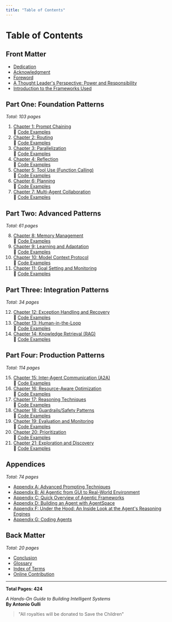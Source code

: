 ```yaml
---
title: "Table of Contents"
---
```


# Table of Contents

## Front Matter

- [Dedication](#dedication)
- [Acknowledgment](#acknowledgment) 
- [Foreword](#foreword)
- [A Thought Leader's Perspective: Power and Responsibility](#a-thought-leaders-perspective-power-and-responsibility)
- [Introduction to the Frameworks Used](#introduction-to-the-frameworks-used)

## Part One: Foundation Patterns
*Total: 103 pages*

1. [Chapter 1: Prompt Chaining](#chapter-1-prompt-chaining)  
   📝 [Code Examples](https://colab.research.google.com/drive/15XCzDOvBhIQaZ__xkvruf5sP9OznAbK9)
2. [Chapter 2: Routing](#chapter-2-routing)  
   📝 [Code Examples](https://drive.google.com/drive/u/0/folders/1Y3U3IrYCiJ3E45Z8okR5eCg7OPnWQtPV)
3. [Chapter 3: Parallelization](#chapter-3-parallelization)  
   📝 [Code Examples](https://drive.google.com/drive/u/0/folders/1Y3U3IrYCiJ3E45Z8okR5eCg7OPnWQtPV)
4. [Chapter 4: Reflection](#chapter-4-reflection)  
   📝 [Code Examples](https://drive.google.com/drive/u/0/folders/1Y3U3IrYCiJ3E45Z8okR5eCg7OPnWQtPV)
5. [Chapter 5: Tool Use (Function Calling)](#chapter-5-tool-use-function-calling)  
   📝 [Code Examples](https://drive.google.com/drive/u/0/folders/1Y3U3IrYCiJ3E45Z8okR5eCg7OPnWQtPV)
6. [Chapter 6: Planning](#chapter-6-planning)  
   📝 [Code Examples](https://drive.google.com/drive/u/0/folders/1Y3U3IrYCiJ3E45Z8okR5eCg7OPnWQtPV)
7. [Chapter 7: Multi-Agent Collaboration](#chapter-7-multi-agent-collaboration)  
   📝 [Code Examples](https://drive.google.com/drive/u/0/folders/1Y3U3IrYCiJ3E45Z8okR5eCg7OPnWQtPV)

## Part Two: Advanced Patterns  
*Total: 61 pages*

8. [Chapter 8: Memory Management](#chapter-8-memory-management)  
   📝 [Code Examples](https://drive.google.com/drive/u/0/folders/1Y3U3IrYCiJ3E45Z8okR5eCg7OPnWQtPV)
9. [Chapter 9: Learning and Adaptation](#chapter-9-learning-and-adaptation)  
   📝 [Code Examples](https://drive.google.com/drive/u/0/folders/1Y3U3IrYCiJ3E45Z8okR5eCg7OPnWQtPV)
10. [Chapter 10: Model Context Protocol](#chapter-10-model-context-protocol)  
    📝 [Code Examples](https://drive.google.com/drive/u/0/folders/1Y3U3IrYCiJ3E45Z8okR5eCg7OPnWQtPV)
11. [Chapter 11: Goal Setting and Monitoring](#chapter-11-goal-setting-and-monitoring)  
    📝 [Code Examples](https://drive.google.com/drive/u/0/folders/1Y3U3IrYCiJ3E45Z8okR5eCg7OPnWQtPV)

## Part Three: Integration Patterns
*Total: 34 pages*

12. [Chapter 12: Exception Handling and Recovery](#chapter-12-exception-handling-and-recovery)  
    📝 [Code Examples](https://drive.google.com/drive/u/0/folders/1Y3U3IrYCiJ3E45Z8okR5eCg7OPnWQtPV)
13. [Chapter 13: Human-in-the-Loop](#chapter-13-human-in-the-loop)  
    📝 [Code Examples](https://drive.google.com/drive/u/0/folders/1Y3U3IrYCiJ3E45Z8okR5eCg7OPnWQtPV)
14. [Chapter 14: Knowledge Retrieval (RAG)](#chapter-14-knowledge-retrieval-rag)  
    📝 [Code Examples](https://drive.google.com/drive/u/0/folders/1Y3U3IrYCiJ3E45Z8okR5eCg7OPnWQtPV)

## Part Four: Production Patterns
*Total: 114 pages*

15. [Chapter 15: Inter-Agent Communication (A2A)](#chapter-15-inter-agent-communication-a2a)  
    📝 [Code Examples](https://drive.google.com/drive/u/0/folders/1Y3U3IrYCiJ3E45Z8okR5eCg7OPnWQtPV)
16. [Chapter 16: Resource-Aware Optimization](#chapter-16-resource-aware-optimization)  
    📝 [Code Examples](https://drive.google.com/drive/u/0/folders/1Y3U3IrYCiJ3E45Z8okR5eCg7OPnWQtPV)
17. [Chapter 17: Reasoning Techniques](#chapter-17-reasoning-techniques)  
    📝 [Code Examples](https://drive.google.com/drive/u/0/folders/1Y3U3IrYCiJ3E45Z8okR5eCg7OPnWQtPV)
18. [Chapter 18: Guardrails/Safety Patterns](#chapter-18-guardrailssafety-patterns)  
    📝 [Code Examples](https://drive.google.com/drive/u/0/folders/1Y3U3IrYCiJ3E45Z8okR5eCg7OPnWQtPV)
19. [Chapter 19: Evaluation and Monitoring](#chapter-19-evaluation-and-monitoring)  
    📝 [Code Examples](https://drive.google.com/drive/u/0/folders/1Y3U3IrYCiJ3E45Z8okR5eCg7OPnWQtPV)
20. [Chapter 20: Prioritization](#chapter-20-prioritization)  
    📝 [Code Examples](https://drive.google.com/drive/u/0/folders/1Y3U3IrYCiJ3E45Z8okR5eCg7OPnWQtPV)
21. [Chapter 21: Exploration and Discovery](#chapter-21-exploration-and-discovery)  
    📝 [Code Examples](https://drive.google.com/drive/u/0/folders/1Y3U3IrYCiJ3E45Z8okR5eCg7OPnWQtPV)

## Appendices
*Total: 74 pages*

- [Appendix A: Advanced Prompting Techniques](#introduction-to-prompting)
- [Appendix B: AI Agentic from GUI to Real-World Environment](#appendix-b-ai-agentic-from-gui-to-real-world-environment)
- [Appendix C: Quick Overview of Agentic Frameworks](#appendix-c-quick-overview-of-agentic-frameworks)
- [Appendix D: Building an Agent with AgentSpace](#appendix-d-building-an-agent-with-agentspace-online-only)
- [Appendix F: Under the Hood: An Inside Look at the Agent's Reasoning Engines](#appendix-f-under-the-hood-an-inside-look-at-the-agents-reasoning-engines)
- [Appendix G: Coding Agents](#appendix-g-coding-agents)

## Back Matter
*Total: 20 pages*

- [Conclusion](#conclusion)
- [Glossary](#glossary)
- [Index of Terms](#index-of-terms)
- [Online Contribution](#online-contribution)

---

**Total Pages: 424**

*A Hands-On Guide to Building Intelligent Systems*  
**By Antonio Gulli**

> "All royalties will be donated to Save the Children"

